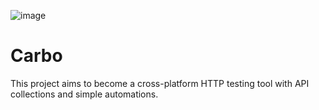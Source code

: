![image](https://github.com/nich2408/Carbo/assets/98348348/51752f6f-f527-4f3d-ae2a-4cb6257876c4)
# Carbo
This project aims to become a cross-platform HTTP testing tool with API collections and simple automations.
